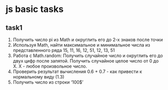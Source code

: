# js basic tasks
## task1
1. Получить число pi из Math и округлить его до 2-х знаков после точки
2. Используя Math, найти максимальное и минимальное числа из представленного ряда 15, 11, 16, 12, 51, 12, 13, 51
3. Работа с Math.random:
Получить случайное число и округлить его до двух цифр после запятой. Получить случайное целое число от 0 до X. X - любое произвольное число.
4. Проверить результат вычисления 0.6 + 0.7 - как привести к нормальному виду (1.3)
5. Получить число из строки ‘100$’